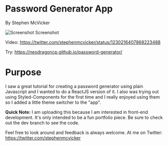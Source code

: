 # Password Generator App
By Stephen McVicker

![Screenshot](https://i.imgur.com/8zuSuu6.png)
Screenshot

Video: https://twitter.com/stephenmcvicker/status/1230216407868223488

Try: https://neodragoncp.github.io/password-generator/

# Purpose
I saw a great tutorial for creating a password generator using plain Javascript and I wanted to do a ReactJS version of it.
I also was trying out using Styled-Components for the first time and I really enjoyed using them so I added a little theme switcher to the "app".

**Quick Note:**
I am uploading this because I am interested in front-end development.
It's only intended to be a fun portfolio piece.
Be sure to check out the dev branch to see the code.

Feel free to look around and feedback is always welcome.
At me on Twitter: https://twitter.com/stephenmcvicker
